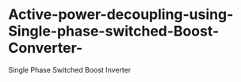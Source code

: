 # Active-power-decoupling-using-Single-phase-switched-Boost-Converter-
Single Phase Switched Boost Inverter 
